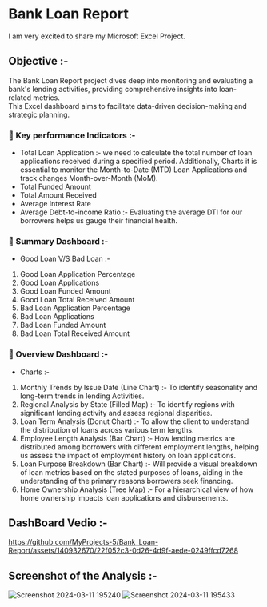 # Bank Loan Report
I am very excited to share my Microsoft Excel Project.

## Objective :-
The Bank Loan Report project dives deep into monitoring and evaluating a bank's lending activities, providing comprehensive insights into loan- related metrics.      
This Excel dashboard aims to facilitate data-driven decision-making and strategic planning.        

### 📌 Key performance Indicators :-
- Total Loan Application :- we need to calculate the total number of loan applications received during a specified period. Additionally, Charts it is essential to monitor the Month-to-Date (MTD) Loan Applications and track changes Month-over-Month (MoM).         
- Total Funded Amount             
- Total Amount Received           
- Average Interest Rate                    
- Average Debt-to-income Ratio :- Evaluating the average DTI for our borrowers helps us gauge their financial health.
            
### 📌 Summary Dashboard :-
- Good Loan V/S Bad Loan :-          
1. Good Loan Application Percentage                 
2. Good Loan Applications                   
3. Good Loan Funded Amount               
4. Good Loan Total Received Amount                                 
5. Bad Loan Application Percentage        
6. Bad Loan Applications         
7. Bad Loan Funded Amount        
8. Bad Loan Total Received Amount      

### 📌 Overview Dashboard :-
- Charts :-
1. Monthly Trends by Issue Date (Line Chart) :- To identify seasonality and long-term trends in lending Activities.
2. Regional Analysis by State (Filled Map) :- To identify regions with significant lending activity and assess regional disparities.
3. Loan Term Analysis (Donut Chart) :- To allow the client to understand the distribution of loans across various term lengths.
4. Employee Length Analysis (Bar Chart) :- How lending metrics are distributed among borrowers with different employment lengths, helping us assess the impact of employment history on loan applications.
5. Loan Purpose Breakdown (Bar Chart) :- Will provide a visual breakdown of loan metrics based on the stated purposes of loans, aiding in the understanding of the primary reasons borrowers seek financing.
6. Home Ownership Analysis (Tree Map) :- For a hierarchical view of how home ownership impacts loan applications and disbursements.

## DashBoard Vedio :-
https://github.com/MyProjects-5/Bank_Loan-Report/assets/140932670/22f052c3-0d26-4d9f-aede-0249ffcd7268

## Screenshot of the Analysis :-
![Screenshot 2024-03-11 195240](https://github.com/MyProjects-5/Bank_Loan_Report/assets/140932670/8977de17-df0e-4571-8e79-50ad78b46845)
![Screenshot 2024-03-11 195433](https://github.com/MyProjects-5/Bank_Loan_Report/assets/140932670/1cadba3f-85e0-4acb-bbe8-8117f2893261)





